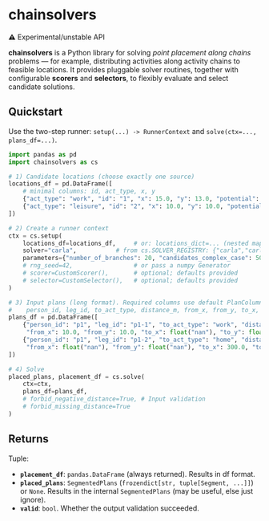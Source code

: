 # chainsolvers

⚠️ Experimental/unstable API

**chainsolvers** is a Python library for solving *point placement along chains* problems — for example, distributing activities along activity chains to feasible locations. It provides pluggable solver routines, together with configurable **scorers** and **selectors**, to flexibly evaluate and select candidate solutions.

## Quickstart

Use the two-step runner: `setup(...) -> RunnerContext` and `solve(ctx=..., plans_df=...)`.

```python
import pandas as pd
import chainsolvers as cs

# 1) Candidate locations (choose exactly one source)
locations_df = pd.DataFrame([
    # minimal columns: id, act_type, x, y
    {"act_type": "work", "id": "1", "x": 15.0, "y": 13.0, "potential": 0.8, "name": "Business Factory"},
    {"act_type": "leisure", "id": "2", "x": 10.0, "y": 10.0, "potential": 1.0, "name": "Central Park"},
])

# 2) Create a runner context
ctx = cs.setup(
    locations_df=locations_df,     # or: locations_dict=... (nested mapping)
    solver="carla",           # from cs.SOLVER_REGISTRY: {"carla","carla_plus"}
    parameters={"number_of_branches": 20, "candidates_complex_case": 50},  # passed to the chosen solver, unspecified uses default
    # rng_seed=42,                 # or pass a numpy Generator
    # scorer=CustomScorer(),       # optional; defaults provided
    # selector=CustomSelector(),   # optional; defaults provided
)

# 3) Input plans (long format). Required columns use default PlanColumns:
#    person_id, leg_id, to_act_type, distance_m, from_x, from_y, to_x, to_y
plans_df = pd.DataFrame([
    {"person_id": "p1", "leg_id": "p1-1", "to_act_type": "work", "distance_m": 5000,
     "from_x": 10.0, "from_y": 10.0, "to_x": float("nan"), "to_y": float("nan")},
    {"person_id": "p1", "leg_id": "p1-2", "to_act_type": "home", "distance_m": 4900,
     "from_x": float("nan"), "from_y": float("nan"), "to_x": 300.0, "to_y": 350.4},
])

# 4) Solve
placed_plans, placement_df = cs.solve(
    ctx=ctx,
    plans_df=plans_df,
    # forbid_negative_distance=True, # Input validation
    # forbid_missing_distance=True
)
```

## Returns
Tuple:
- **`placement_df`**: `pandas.DataFrame` (always returned). Results in df format.
- **`placed_plans`**: `SegmentedPlans` (`frozendict[str, tuple[Segment, ...]]`) or `None`. Results in the internal `SegmentedPlans` (may be useful, else just ignore).
- **`valid`**: `bool`. Whether the output validation succeeded. 


